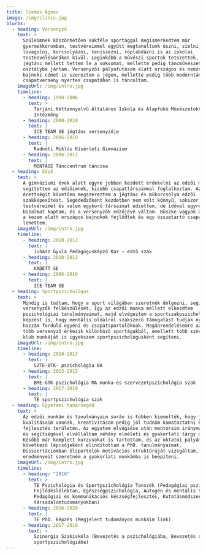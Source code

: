 ```yaml
---
title: Szemes Ágnes
image: /img/clinic.jpg
blurbs:
  - heading: Versenyző
    text: >
      Szüleimnek köszönhetően sokféle sportággal megismerkedtem már
      gyermekkoromban, testvéreimmel együtt megtanultunk úszni, síelni,
      lovagolni, korcsolyázni, teniszezni, röplabdázni is az iskolai
      testnevelésórákon kívül. Leginkább a művészi sportok tetszettek, így a
      jégtánc mellett tettem le a voksomat, mellette pedig táncművészeti
      osztályba jártam. Versenyzői pályafutásom alatt országos és nemzetközi
      bajnoki címet is szereztem a jégen, mellette pedig több moderntánc
      csapatverseny nyertes csapatában is táncoltam.
    imageUrl: /img/intro.jpg
    timeline:
      - heading: 1998-2006
        text: >
          Tarjáni Kéttannyelvű Általános Iskola és Alapfokú Művészetoktatási
          Intézmény
      - heading: 2000-2010
        text: |
          ICE TEAM SE jégtánc versenyzője
      - heading: 2006-2010
        text: |
          Radnóti Miklós Kísérleti Gimnázium
      - heading: 2006-2012
        text: |
          MONTAGE Tánccentrum táncosa
  - heading: Edző
    text: >
      A gimnáziumi évek alatt egyre jobban kezdett érdekelni az edzői munka,
      segítettem az edzőimnek, kisebb csapattársaimmal foglalkoztam. Az
      érettségit követően megszereztem a jégtánc és műkorcsolya edzői
      szakképesítést. Segédedzőként kezdetben nem volt könnyű, sokszor
      testvéreimet és velem egykorú társaimat edzettem, de idővel egyre nagyobb
      bizalmat kaptam, és a versenyzők edzőjévé váltam. Büszke vagyok arra, hogy
      a kezem alatt országos bajnokok fejlődtek és egy összetartó csapat tagja
      lehettem.
    imageUrl: /img/intro.jpg
    timeline:
      - heading: 2010-2012
        text: |
          Juhász Gyula Pedagógusképző Kar – edző szak
      - heading: 2010-2013
        text: |
          KADETT SE
      - heading: 2006-2010
        text: |
          ICE-TEAM SE
  - heading: Sportpszichológus
    text: >
      Mindig is tudtam, hogy a sport világában szeretnék dolgozni, segítve a
      versenyzők felkészülését. Így az edzői munka mellett elkezdtem
      pszichológiai tanulmányaimat, majd elvégeztem a sportszakpszichológus
      képzést is, hogy mentális oldalról szakszerű támogatást tudjak nyújtani a
      hozzám forduló egyéni és csapatsportolóknak. Magánrendelésemre azóta egyre
      több versenyző érkezik különböző sportágakból, emellett több szövetség és
      klub munkáját is igyekszem sportpszichológusként segíteni.
    imageUrl: /img/intro.jpg
    timeline:
      - heading: 2010-2013
        text: |
          SZTE-BTK- pszichológia BA
      - heading: 2013-2015
        text: |
          BME-GTK-pszichológia MA munka-és szervezetpszichológia szak
      - heading: 2017-2019
        text: |
          TE sportpszichológia szak
  - heading: Egyetemi tanársegéd
    text: >
      Az edzői munkám és tanulmányaim során is többen kiemelték, hogy jó oktatói
      kvalitásaim vannak, kreativitásom pedig jól tudnám kamatoztatni képzés,
      fejlesztés területén. Az egyetem elvégzése után mentoraim iránymutatásával
      és segítségével elvállaltam néhány elméleti és gyakorlati tárgy oktatását.
      Később már komplett kurzusokat is tartottam, és az oktatói pályám
      következő lépcsőjeként elindítottam a PhD. tanulmányaimat.
      Disszertációmban élsportolók motivációs struktúráját vizsgáltam, melynek
      eredményeit szeretném a gyakorlati munkámba is beépíteni.
    imageUrl: /img/intro.jpg
    timeline:
      - heading: "2016"
        text: >
          TE Pszichológia és Sportpszichológia Tanszék (Pedagógiai pszichológia,
          Fejlődéslélektan, Egészségpszichológia, Autogén és mentális tréning,
          Pedagógiai és kommunikációs készségfejlesztés, Kutatásmódszertan a
          társadalomtudományokban)
      - heading: 2016-2020
        text: |
          TE PhD. képzés (Megjelent tudományos munkáim link)
      - heading: 2017-2018
        text: >
          Szinergia Szakiskola (Bevezetés a pszichológiába, Bevezetés a
          sportpszichológiába)
---
```

